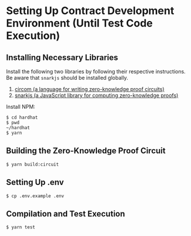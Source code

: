 # Setting Up Contract Development Environment (Until Test Code Execution)

## Installing Necessary Libraries

Install the following two libraries by following their respective instructions. Be aware that `snarkjs` should be installed globally.

1. [circom (a language for writing zero-knowledge proof circuits)](https://docs.circom.io/getting-started/installation/)
2. [snarkjs (a JavaScript library for computing zero-knowledge proofs)](https://www.npmjs.com/package/snarkjs)

Install NPM:

```shell
$ cd hardhat
$ pwd
~/hardhat
$ yarn
```

## Building the Zero-Knowledge Proof Circuit

```
$ yarn build:circuit
```

## Setting Up .env

```
$ cp .env.example .env
```

## Compilation and Test Execution

```
$ yarn test
```